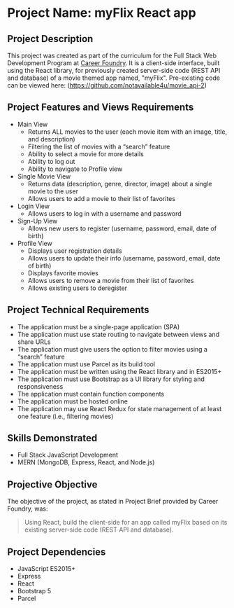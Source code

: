 # Project Name: myFlix React app

## Project Description
This project was created as part of the curriculum for the Full Stack Web Development Program at [Career Foundry](https://careerfoundry.com/en/courses/become-a-web-developer/). It is a client-side interface, built using the React library, for previously created server-side code (REST API and database) of a movie themed app named, "myFlix".
Pre-existing code can be viewed here: (https://github.com/notavailable4u/movie_api-2)

## Project Features and Views Requirements
+ Main View
  - Returns ALL movies to the user (each movie item with an image, title, and description)
  - Filtering the list of movies with a “search” feature
  - Ability to select a movie for more details
  - Ability to log out
  - Ability to navigate to Profile view
+ Single Movie View
  - Returns data (description, genre, director, image) about a single movie to the user
  - Allows users to add a movie to their list of favorites
+ Login View 
  - Allows users to log in with a username and password
+ Sign-Up View
  - Allows new users to register (username, password, email, date of birth)
+ Profile View
  - Displays user registration details
  - Allows users to update their info (username, password, email, date of birth)
  - Displays favorite movies
  - Allows users to remove a movie from their list of favorites
  - Allows existing users to deregister

## Project Technical Requirements
+ The application must be a single-page application (SPA)
+ The application must use state routing to navigate between views and share URLs
+ The application must give users the option to filter movies using a “search” feature
+ The application must use Parcel as its build tool
+ The application must be written using the React library and in ES2015+
+ The application must use Bootstrap as a UI library for styling and responsiveness
+ The application must contain function components
+ The application must be hosted online
+ The application may use React Redux for state management of at least one feature (i.e.,
filtering movies)

## Skills Demonstrated
+ Full Stack JavaScript Development
+ MERN (MongoDB, Express, React, and Node.js)

## Projective Objective
The objective of the project, as stated in Project Brief provided by Career Foundry, was: 
>Using React, build the client-side for an app called myFlix based on its existing server-side code (REST API and database).


## Project Dependencies 
+ JavaScript ES2015+
+ Express
+ React
+ Bootstrap 5
+ Parcel

